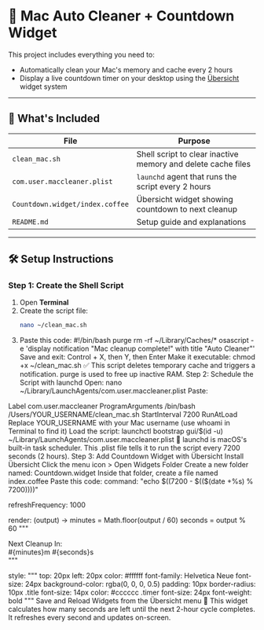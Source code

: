 # 🧼 Mac Auto Cleaner + Countdown Widget

This project includes everything you need to:
- Automatically clean your Mac's memory and cache every 2 hours
- Display a live countdown timer on your desktop using the [Übersicht](http://tracesof.net/uebersicht/) widget system

---

## 📁 What's Included

| File | Purpose |
|------|---------|
| `clean_mac.sh` | Shell script to clear inactive memory and delete cache files |
| `com.user.maccleaner.plist` | `launchd` agent that runs the script every 2 hours |
| `Countdown.widget/index.coffee` | Übersicht widget showing countdown to next cleanup |
| `README.md` | Setup guide and explanations |

---

## 🛠️ Setup Instructions

### Step 1: Create the Shell Script

1. Open **Terminal**
2. Create the script file:
   ```bash
   nano ~/clean_mac.sh
3. Paste this code:
#!/bin/bash
purge
rm -rf ~/Library/Caches/*
osascript -e 'display notification "Mac cleanup complete!" with title "Auto Cleaner"'
Save and exit: Control + X, then Y, then Enter
Make it executable:
chmod +x ~/clean_mac.sh
✅ This script deletes temporary cache and triggers a notification. purge is used to free up inactive RAM.
Step 2: Schedule the Script with launchd
Open:
nano ~/Library/LaunchAgents/com.user.maccleaner.plist
Paste:
<?xml version="1.0" encoding="UTF-8"?>
<!DOCTYPE plist PUBLIC "-//Apple//DTD PLIST 1.0//EN" "http://www.apple.com/DTDs/PropertyList-1.0.dtd">
<plist version="1.0">
<dict>
  <key>Label</key>
  <string>com.user.maccleaner</string>
  <key>ProgramArguments</key>
  <array>
    <string>/bin/bash</string>
    <string>/Users/YOUR_USERNAME/clean_mac.sh</string>
  </array>
  <key>StartInterval</key>
  <integer>7200</integer> <!-- 2 hours -->
  <key>RunAtLoad</key>
  <true/>
</dict>
</plist>
Replace YOUR_USERNAME with your Mac username (use whoami in Terminal to find it)
Load the script:
launchctl bootstrap gui/$(id -u) ~/Library/LaunchAgents/com.user.maccleaner.plist
🧠 launchd is macOS's built-in task scheduler. This .plist file tells it to run the script every 7200 seconds (2 hours).
Step 3: Add Countdown Widget with Übersicht
Install Übersicht
Click the menu icon > Open Widgets Folder
Create a new folder named:
Countdown.widget
Inside that folder, create a file named index.coffee
Paste this code:
command: "echo $((7200 - $(($(date +%s) % 7200))))"

refreshFrequency: 1000

render: (output) ->
  minutes = Math.floor(output / 60)
  seconds = output % 60
  """
  <div class='container'>
    <div class='title'>Next Cleanup In:</div>
    <div class='timer'>#{minutes}m #{seconds}s</div>
  </div>
  """

style: """
  top: 20px
  left: 20px
  color: #ffffff
  font-family: Helvetica Neue
  font-size: 24px
  background-color: rgba(0, 0, 0, 0.5)
  padding: 10px
  border-radius: 10px
  .title
    font-size: 14px
    color: #cccccc
  .timer
    font-size: 24px
    font-weight: bold
"""
Save and Reload Widgets from the Übersicht menu
🧠 This widget calculates how many seconds are left until the next 2-hour cycle completes. It refreshes every second and updates on-screen.
